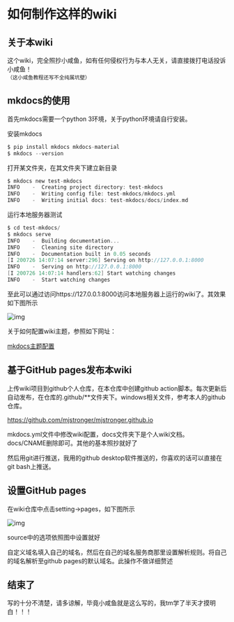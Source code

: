 # 如何制作这样的wiki

## 关于本wiki

这个wiki，完全照抄小咸鱼，如有任何侵权行为与本人无关，请直接拨打电话投诉小咸鱼！  
`（这小咸鱼教程还写不全纯属坑壁）`


## mkdocs的使用


首先mkdocs需要一个python 3环境，关于python环境请自行安装。

安装mkdocs

```c
$ pip install mkdocs mkdocs-material
$ mkdocs --version
```

打开某文件夹，在其文件夹下建立新目录

```c
$ mkdocs new test-mkdocs
INFO    -  Creating project directory: test-mkdocs
INFO    -  Writing config file: test-mkdocs/mkdocs.yml
INFO    -  Writing initial docs: test-mkdocs/docs/index.md
```

运行本地服务器测试

```c
$ cd test-mkdocs/
$ mkdocs serve
INFO    -  Building documentation...
INFO    -  Cleaning site directory
INFO    -  Documentation built in 0.05 seconds
[I 200726 14:07:14 server:296] Serving on http://127.0.0.1:8000
INFO    -  Serving on http://127.0.0.1:8000
[I 200726 14:07:14 handlers:62] Start watching changes
INFO    -  Start watching changes
```

至此可以通过访问https://127.0.0.1:8000访问本地服务器上运行的wiki了。其效果如下图所示

![img](pictures\wiki\wiki0.png)

关于如何配置wiki主题，参照如下网址：

[mkdocs主题配置](https://mkdocs-like-code.readthedocs.io/zh_CN/latest/MkDocs-advanced-operations/theme-configuration/)

## 基于GitHub pages发布本wiki


上传wiki项目到github个人仓库，在本仓库中创建github action脚本。每次更新后自动发布，在仓库的.github/**文件夹下。windows相关文件，参考本人的github仓库。

https://github.com/mjstronger/mjstronger.github.io

mkdocs.yml文件中修改wiki配置，docs文件夹下是个人wiki文档。docs/CNAME删除即可。其他的基本照抄就好了

然后用git进行推送，我用的github desktop软件推送的，你喜欢的话可以直接在git bash上推送。

## 设置GitHub pages

在wiki仓库中点击setting->pages，如下图所示

![img](pictures\wiki\wiki1.png)

source中的选项依照图中设置就好

自定义域名填入自己的域名，然后在自己的域名服务商那里设置解析规则。将自己的域名解析至github pages的默认域名。此操作不做详细赘述

## 结束了

写的十分不清楚，请多谅解，毕竟小咸鱼就是这么写的，我tm学了半天才摸明白！！！
